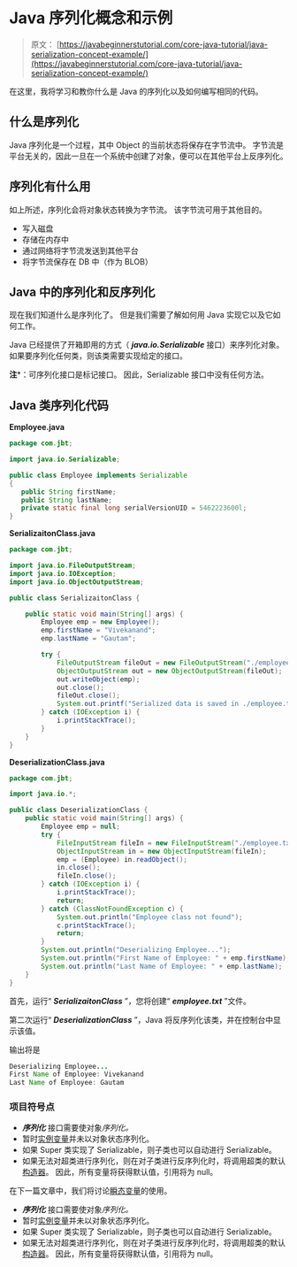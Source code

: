# Java 序列化概念和示例

> 原文： [https://javabeginnerstutorial.com/core-java-tutorial/java-serialization-concept-example/](https://javabeginnerstutorial.com/core-java-tutorial/java-serialization-concept-example/)

在这里，我将学习和教你什么是 Java 的序列化以及如何编写相同的代码。

## 什么是序列化

Java 序列化是一个过程，其中 Object 的当前状态将保存在字节流中。 字节流是平台无关的，因此一旦在一个系统中创建了对象，便可以在其他平台上反序列化。

## 序列化有什么用

如上所述，序列化会将对象状态转换为字节流。 该字节流可用于其他目的。

*   写入磁盘
*   存储在内存中
*   通过网络将字节流发送到其他平台
*   将字节流保存在 DB 中（作为 BLOB）

## Java 中的序列化和反序列化

现在我们知道什么是序列化了。 但是我们需要了解如何用 Java 实现它以及它如何工作。

Java 已经提供了开箱即用的方式（ ***java.io.Serializable*** 接口）来序列化对象。 如果要序列化任何类，则该类需要实现给定的接口。

**注***：可序列化接口是标记接口。 因此，Serializable 接口中没有任何方法。

## Java 类序列化代码

**Employee.java**

```java
package com.jbt;

import java.io.Serializable;

public class Employee implements Serializable
{
   public String firstName;
   public String lastName;
   private static final long serialVersionUID = 5462223600l;
} 
```

**SerializaitonClass.java**

```java
package com.jbt;

import java.io.FileOutputStream;
import java.io.IOException;
import java.io.ObjectOutputStream;

public class SerializaitonClass {

	public static void main(String[] args) {
		Employee emp = new Employee();
		emp.firstName = "Vivekanand";
		emp.lastName = "Gautam";

		try {
			FileOutputStream fileOut = new FileOutputStream("./employee.txt");
			ObjectOutputStream out = new ObjectOutputStream(fileOut);
			out.writeObject(emp);
			out.close();
			fileOut.close();
			System.out.printf("Serialized data is saved in ./employee.txt file");
		} catch (IOException i) {
			i.printStackTrace();
		}
	}
} 
```

**DeserializationClass.java**

```java
package com.jbt;

import java.io.*;

public class DeserializationClass {
	public static void main(String[] args) {
		Employee emp = null;
		try {
			FileInputStream fileIn = new FileInputStream("./employee.txt");
			ObjectInputStream in = new ObjectInputStream(fileIn);
			emp = (Employee) in.readObject();
			in.close();
			fileIn.close();
		} catch (IOException i) {
			i.printStackTrace();
			return;
		} catch (ClassNotFoundException c) {
			System.out.println("Employee class not found");
			c.printStackTrace();
			return;
		}
		System.out.println("Deserializing Employee...");
		System.out.println("First Name of Employee: " + emp.firstName);
		System.out.println("Last Name of Employee: " + emp.lastName);
	}
} 
```

首先，运行“ ***SerializaitonClass*** ”，您将创建“ ***employee.txt*** ”文件。

第二次运行“ ***DeserializationClass*** ”，Java 将反序列化该类，并在控制台中显示该值。

输出将是

```java
Deserializing Employee...
First Name of Employee: Vivekanand
Last Name of Employee: Gautam 
```

### 项目符号点

*   ***序列化*** 接口需要使对象*序列化。*
*   暂时[实例变量](https://javabeginnerstutorial.com/core-java-tutorial/instance-variable-java/)并未以对象状态序列化。
*   如果 Super 类实现了 Serializable，则子类也可以自动进行 Serializable。
*   如果无法对超类进行序列化，则在对子类进行反序列化时，将调用超类的默认[构造器](https://javabeginnerstutorial.com/core-java-tutorial/constructors-in-java/)。 因此，所有变量将获得默认值，引用将为 null。

在下一篇文章中，我们将讨论[瞬态变量](https://javabeginnerstutorial.com/core-java-tutorial/java-serialization-concept-example-part-ii/ "Java serialization concept and Example Part II")的使用。



*   ***序列化*** 接口需要使对象*序列化。*
*   暂时[实例变量](https://javabeginnerstutorial.com/core-java-tutorial/instance-variable-java/)并未以对象状态序列化。
*   如果 Super 类实现了 Serializable，则子类也可以自动进行 Serializable。
*   如果无法对超类进行序列化，则在对子类进行反序列化时，将调用超类的默认[构造器](https://javabeginnerstutorial.com/core-java-tutorial/constructors-in-java/)。 因此，所有变量将获得默认值，引用将为 null。
